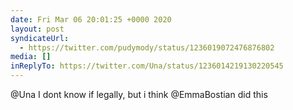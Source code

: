 ```yaml
---
date: Fri Mar 06 20:01:25 +0000 2020
layout: post
syndicateUrl:
  - https://twitter.com/pudymody/status/1236019072476876802
media: []
inReplyTo: https://twitter.com/Una/status/1236014219130220545
---
```

@Una I dont know if legally, but i think @EmmaBostian did this

